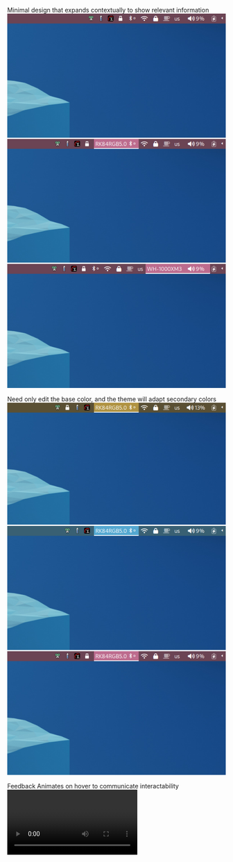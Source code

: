 
Minimal design that expands contextually to show relevant information
![Unexpanded icons](docs/pink_right.png)
![Expanding bluetooth](docs/pink_right_hover_bluetooth.png)
![Expanding wireplumber](docs/pink_right_hover_wireplumber.png)


Need only edit the base color, and the theme will adapt secondary colors
![Yellow theme](docs/yellow_right_hover_bluetooth.png)
![Blue theme](docs/blue_right_hover_bluetooth.png)
![Pink theme](docs/pink_right_hover_bluetooth.png)

Feedback
Animates on hover to communicate interactability
![Video](right-module.mkv)
